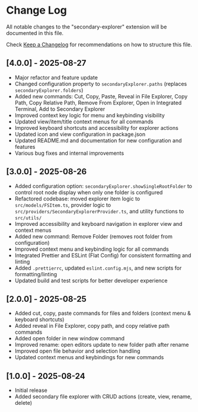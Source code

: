 
# Change Log

All notable changes to the "secondary-explorer" extension will be documented in this file.

Check [Keep a Changelog](http://keepachangelog.com/) for recommendations on how to structure this file.


## [4.0.0] - 2025-08-27

- Major refactor and feature update
- Changed configuration property to `secondaryExplorer.paths` (replaces `secondaryExplorer.folders`)
- Added new commands: Cut, Copy, Paste, Reveal in File Explorer, Copy Path, Copy Relative Path, Remove From Explorer, Open in Integrated Terminal, Add to Secondary Explorer
- Improved context key logic for menu and keybinding visibility
- Updated view/item/title context menus for all commands
- Improved keyboard shortcuts and accessibility for explorer actions
- Updated icon and view configuration in package.json
- Updated README.md and documentation for new configuration and features
- Various bug fixes and internal improvements

## [3.0.0] - 2025-08-26

- Added configuration option: `secondaryExplorer.showSingleRootFolder` to control root node display when only one folder is configured
- Refactored codebase: moved explorer item logic to `src/models/FSItem.ts`, provider logic to `src/providers/SecondaryExplorerProvider.ts`, and utility functions to `src/utils/`
- Improved accessibility and keyboard navigation in explorer view and context menus
- Added new command: Remove Folder (removes root folder from configuration)
- Improved context menu and keybinding logic for all commands
- Integrated Prettier and ESLint (Flat Config) for consistent formatting and linting
- Added `.prettierrc`, updated `eslint.config.mjs`, and new scripts for formatting/linting
- Updated build and test scripts for better developer experience

## [2.0.0] - 2025-08-25

- Added cut, copy, paste commands for files and folders (context menu & keyboard shortcuts)
- Added reveal in File Explorer, copy path, and copy relative path commands
- Added open folder in new window command
- Improved rename: open editors update to new folder path after rename
- Improved open file behavior and selection handling
- Updated context menus and keybindings for new commands

## [1.0.0] - 2025-08-24

- Initial release
- Added secondary file explorer with CRUD actions (create, view, rename, delete)
